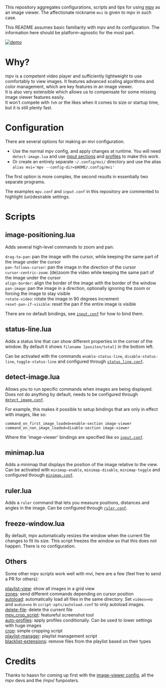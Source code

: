 This repository aggregates configurations, scripts and tips for using [mpv](https://github.com/mpv-player/mpv) as an image viewer. The affectionate nickname `mvi` is given to mpv in such case.

This README assumes basic familiarity with mpv and its configuration. The information here should be platform-agnostic for the most part.

[![demo](https://i.vimeocdn.com/filter/overlay?src0=https%3A%2F%2Fi.vimeocdn.com%2Fvideo%2F674986351_1280x720.jpg&src1=https%3A%2F%2Ff.vimeocdn.com%2Fimages_v6%2Fshare%2Fplay_icon_overlay.png)](https://vimeo.com/249231479)

# Why?

mpv is a competent video player and sufficiently lightweight to use comfortably to view images. It features advanced scaling algorithms and color management, which are key features in an image viewer.  
It is also very extensible which allows us to compensate for some missing image viewer features easily.  
It won't compete with `feh` or the likes when it comes to size or startup time, but it is still plenty fast.

# Configuration

There are several options for making an mvi configuration.  
* Use the normal mpv config, and apply changes at runtime. You will need `detect-image.lua` and use [input sections](https://mpv.io/manual/master/#input-sections) and [profiles](https://mpv.io/manual/master/#profiles) to make this work.
* Or create an entirely separate `~/.config/mvi/` directory and use the alias `alias mvi='mpv --config-dir=$HOME/.config/mvi'` 

The first option is more complex, the second results in essentially two separate programs.

The examples `mpv.conf` and `input.conf` in this repository are commented to highlight (un)desirable settings.

# Scripts

## image-positioning.lua

Adds several high-level commands to zoom and pan:

`drag-to-pan`: pan the image with the cursor, while keeping the same part of the image under the cursor  
`pan-follows-cursor`: pan the image in the direction of the cursor  
`cursor-centric-zoom`: (de)zoom the video while keeping the same part of the image under the cursor  
`align-border`: align the border of the image with the border of the window  
`pan-image`: pan the image in a direction, optionally ignoring the zoom or forcing the image to stay visible  
`rotate-video`: rotate the image in 90 degrees increment  
`reset-pan-if-visible`: reset the pan if the entire image is visible  

There are no default bindings, see [`input.conf`](input.conf#L19-L67) for how to bind them.

## status-line.lua

Adds a status line that can show different properties in the corner of the window. By default it shows `filename [positon/total]` in the bottom left.

Can be activated with the commands `enable-status-line`, `disable-status-line`, `toggle-status-line` and configured through [`status_line.conf`](script-opts/status_line.conf).

## detect-image.lua

Allows you to run specific commands when images are being displayed. Does not do anything by default, needs to be configured through [`detect_image.conf`](script-opts/detect_image.conf).

For example, this makes it possible to setup bindings that are only in effect with images, like so:
```
command_on_first_image_loaded=enable-section image-viewer
command_on_non_image_loaded=disable-section image-viewer
```
Where the 'image-viewer' bindings are specified like so [`input.conf`](input.conf#L96-L99).

## minimap.lua

Adds a minimap that displays the position of the image relative to the view.  
Can be activated with `minimap-enable`, `minimap-disable`, `minimap-toggle` and configured through [`minimap.conf`](script-opts/minimap.conf).

## ruler.lua

Adds a `ruler` command that lets you measure positions, distances and angles in the image.
Can be configured through [`ruler.conf`](script-opts/ruler.conf).

## freeze-window.lua

By default, mpv automatically resizes the window when the current file changes to fit its size. This script freezes the window so that this does not happen. 
There is no configuration.

## Others

Some other mpv scripts work well with mvi, here are a few (feel free to send a PR for others):

[playlist-view](https://github.com/occivink/mpv-gallery-view): show all images in a grid view  
[zones](https://github.com/wiiaboo/mpv-scripts/blob/master/zones.lua): send different commands depending on cursor position  
[autoload](https://github.com/mpv-player/mpv/blob/master/TOOLS/lua/autoload.lua): automatically load all files in the same directory. Set `videos=no` and `audio=no` in `script-opts/autoload.conf` to only autoload images.  
[delete-file](https://github.com/zenyd/mpv-scripts#delete-file): delete the current file  
[mpv_crop_script](https://github.com/TheAMM/mpv_crop_script): featureful screenshot tool  
[auto-profiles](https://github.com/wiiaboo/mpv-scripts/blob/master/auto-profiles.lua): apply profiles conditionally. Can be used to lower settings with huge images  
[crop](https://github.com/occivink/mpv-scripts#croplua): simple cropping script  
[playlist-manager](https://github.com/jonniek/mpv-playlistmanager): playlist management script  
[blacklist-extensions](https://github.com/occivink/mpv-scripts#blacklist-extensionslua): remove files from the playlist based on their types

# Credits

Thanks to haasn for coming up first with the [image-viewer config](https://gist.github.com/haasn/7919afd765e308fa91cbe19a64631d0f), all the mpv devs and the /mpv/ funposters.
